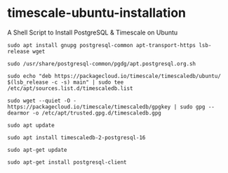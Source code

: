 # timescale-ubuntu-installation
A Shell Script to Install PostgreSQL & Timescale on Ubuntu

```
sudo apt install gnupg postgresql-common apt-transport-https lsb-release wget

sudo /usr/share/postgresql-common/pgdg/apt.postgresql.org.sh

sudo echo "deb https://packagecloud.io/timescale/timescaledb/ubuntu/ $(lsb_release -c -s) main" | sudo tee /etc/apt/sources.list.d/timescaledb.list

sudo wget --quiet -O - https://packagecloud.io/timescale/timescaledb/gpgkey | sudo gpg --dearmor -o /etc/apt/trusted.gpg.d/timescaledb.gpg

sudo apt update

sudo apt install timescaledb-2-postgresql-16

sudo apt-get update

sudo apt-get install postgresql-client
```
